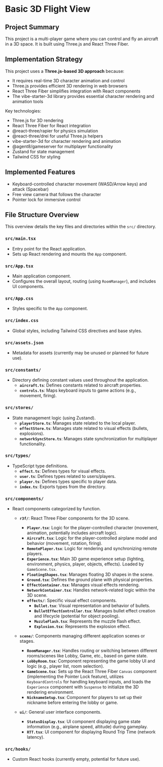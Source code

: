# Basic 3D Flight View

## Project Summary

This project is a multi-player game where you can control and fly an aircraft in a 3D space. It is built using Three.js and React Three Fiber.

## Implementation Strategy

This project uses a **Three.js-based 3D approach** because:

- It requires real-time 3D character animation and control
- Three.js provides efficient 3D rendering in web browsers
- React Three Fiber simplifies integration with React components
- The vibe-starter-3d library provides essential character rendering and animation tools

Key technologies:

- Three.js for 3D rendering
- React Three Fiber for React integration
- @react-three/rapier for physics simulation
- @react-three/drei for useful Three.js helpers
- vibe-starter-3d for character rendering and animation
- @agent8/gameserver for multiplayer functionality
- Zustand for state management
- Tailwind CSS for styling

## Implemented Features

- Keyboard-controlled character movement (WASD/Arrow keys) and attack (Spacebar)
- Free view camera that follows the character
- Pointer lock for immersive control

## File Structure Overview

This overview details the key files and directories within the `src/` directory.

### `src/main.tsx`

- Entry point for the React application.
- Sets up React rendering and mounts the `App` component.

### `src/App.tsx`

- Main application component.
- Configures the overall layout, routing (using `RoomManager`), and includes UI components.

### `src/App.css`

- Styles specific to the `App` component.

### `src/index.css`

- Global styles, including Tailwind CSS directives and base styles.

### `src/assets.json`

- Metadata for assets (currently may be unused or planned for future use).

### `src/constants/`

- Directory defining constant values used throughout the application.
  - **`aircraft.ts`**: Defines constants related to aircraft properties.
  - **`controls.ts`**: Maps keyboard inputs to game actions (e.g., movement, firing).

### `src/stores/`

- State management logic (using Zustand).
  - **`playerStore.ts`**: Manages state related to the local player.
  - **`effectStore.ts`**: Manages state related to visual effects (bullets, explosions).
  - **`networkSyncStore.ts`**: Manages state synchronization for multiplayer functionality.

### `src/types/`

- TypeScript type definitions.
  - **`effect.ts`**: Defines types for visual effects.
  - **`user.ts`**: Defines types related to users/players.
  - **`player.ts`**: Defines types specific to player data.
  - **`index.ts`**: Exports types from the directory.

### `src/components/`

- React components categorized by function.

  - **`r3f/`**: React Three Fiber components for the 3D scene.

    - **`Player.tsx`**: Logic for the player-controlled character (movement, animation, potentially includes aircraft logic).
    - **`Aircraft.tsx`**: Logic for the player-controlled airplane model and behavior (movement, rotation, firing).
    - **`RemotePlayer.tsx`**: Logic for rendering and synchronizing remote players.
    - **`Experience.tsx`**: Main 3D game experience setup (lighting, environment, physics, player, objects, effects). Loaded by `GameScene.tsx`.
    - **`FloatingShapes.tsx`**: Manages floating 3D shapes in the scene.
    - **`Ground.tsx`**: Defines the ground plane with physical properties.
    - **`EffectContainer.tsx`**: Manages visual effects rendering.
    - **`NetworkContainer.tsx`**: Handles network-related logic within the 3D scene.
    - **`effects/`**: Specific visual effect components.
      - **`Bullet.tsx`**: Visual representation and behavior of bullets.
      - **`BulletEffectController.tsx`**: Manages bullet effect creation and lifecycle (potential for object pooling).
      - **`MuzzleFlash.tsx`**: Represents the muzzle flash effect.
      - **`Explosion.tsx`**: Represents the explosion effect.

  - **`scene/`**: Components managing different application scenes or stages.

    - **`RoomManager.tsx`**: Handles routing or switching between different rooms/scenes like Lobby, Game, etc., based on game state.
    - **`LobbyRoom.tsx`**: Component representing the game lobby UI and logic (e.g., player list, room selection).
    - **`GameScene.tsx`**: Sets up the React Three Fiber `Canvas` component (implementing the Pointer Lock feature), utilizes `KeyboardControls` for handling keyboard inputs, and loads the `Experience` component with `Suspense` to initialize the 3D rendering environment.
    - **`NicknameSetup.tsx`**: Component for players to set up their nickname before entering the lobby or game.

  - **`ui/`**: General user interface components.
    - **`StatusDisplay.tsx`**: UI component displaying game state information (e.g., airplane speed, altitude) during gameplay.
    - **`RTT.tsx`**: UI component for displaying Round Trip Time (network latency).

### `src/hooks/`

- Custom React hooks (currently empty, potential for future use).
